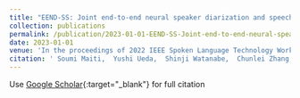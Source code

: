 ```yaml
---
title: "EEND-SS: Joint end-to-end neural speaker diarization and speech separation for flexible number of speakers"
collection: publications
permalink: /publication/2023-01-01-EEND-SS-Joint-end-to-end-neural-speaker-diarization-and-speech-separation-for-flexible-number-of-speakers
date: 2023-01-01
venue: 'In the proceedings of 2022 IEEE Spoken Language Technology Workshop (SLT)'
citation: ' Soumi Maiti,  Yushi Ueda,  Shinji Watanabe,  Chunlei Zhang,  Meng Yu,  Shi-Xiong Zhang,  Yong Xu, &quot;EEND-SS: Joint end-to-end neural speaker diarization and speech separation for flexible number of speakers.&quot; In the proceedings of 2022 IEEE Spoken Language Technology Workshop (SLT), 2023.'
---
```

Use [Google Scholar](https://scholar.google.com/scholar?q=EEND+SS:+Joint+end+to+end+neural+speaker+diarization+and+speech+separation+for+flexible+number+of+speakers){:target="_blank"} for full citation
